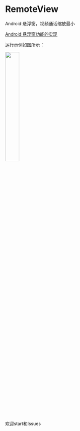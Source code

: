 # RemoteView
Android 悬浮窗，视频通话缩放最小

[Android 悬浮窗功能的实现](https://blog.csdn.net/huangliniqng/article/details/95372212)



运行示例如图所示：

<img src ="image/sl.gif" width = "30%">


欢迎start和Issues



